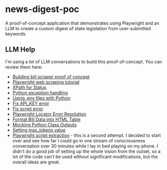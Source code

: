 # news-digest-poc
A proof-of-concept application that demonstrates using Playwright and an LLM to create a custom digest of state legislation from user-submitted keywords.

## LLM Help
I'm using a lot of LLM conversations to build this proof-of-concept. You can review them here:

- [Building bill scraper proof of concept](https://chatgpt.com/share/689bb48c-fec8-8013-8fab-fd313a923dfc)
- [Playwright web scraping tutorial](https://chatgpt.com/share/689bac5e-28c8-8013-aedc-2089543ea6b7)
- [XPath for Status](https://chatgpt.com/share/689b1e20-5624-8013-99e6-b85b1e5dc3be)
- [Python exception handling](https://chatgpt.com/share/689bac88-a308-8013-9615-9529be89ce750)
- [Using .env files with Python](https://chatgpt.com/share/689baba5-783c-8013-bedf-8dcacaa5c0bf)
- [Fix API_KEY error](https://chatgpt.com/share/689bb520-c76c-8013-98f4-43bb235a4a5b)
- [Fix script error](https://chatgpt.com/share/689bb689-cf0c-8013-9d27-40ac4bfb70f6)
- [Playwright Locator Error Resolution](https://g.co/gemini/share/72a4cd65c91c)
- [Format Bill Data into HTML Table](https://g.co/gemini/share/81b5554536be)
- [Mocking Python Class Outputs](https://g.co/gemini/share/7f8dfc85b971)
- [Setting max_tokens value](https://chatgpt.com/share/689bb558-c018-8013-ad89-be95c4c6a72d)
- [Playwright script extraction](https://chatgpt.com/share/689bb599-f0b4-8013-81a9-96b3421bdb87) - this is a second attempt. I decided to start over and see how far I could go in one stream of consciousness conversation over 30 minutes while I lay in bed playing on my phone. I didn't do a good job of setting up the whole vision from the outset, so a lot of the code can't be used without significant modifications, but the overall ideas are great.

